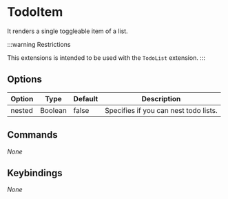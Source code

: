# TodoItem

It renders a single toggleable item of a list.

:::warning Restrictions

This extensions is intended to be used with the `TodoList` extension.
:::

## Options

| Option | Type    | Default | Description                           |
| ------ | ------- | ------- | ------------------------------------- |
| nested | Boolean | false   | Specifies if you can nest todo lists. |

## Commands

_None_

## Keybindings

_None_
